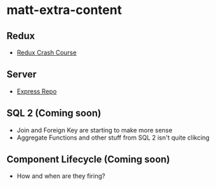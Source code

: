 # matt-extra-content

## Redux
- [Redux Crash Course](https://youtu.be/93p3LxR9xfM)

## Server
- [Express Repo](https://github.com/john-redd/express-extra-content)

## SQL 2 (Coming soon)
- Join and Foreign Key are starting to make more sense
- Aggregate Functions and other stuff from SQL 2 isn't quite clikcing

## Component Lifecycle (Coming soon)
- How and when are they firing?